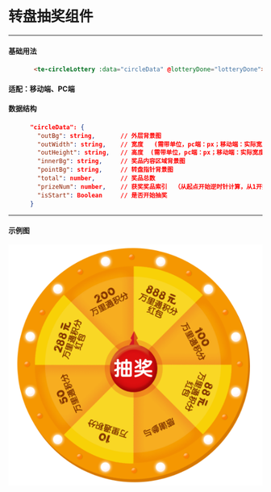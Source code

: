 # 转盘抽奖组件
----
#### 基础用法
``` html
       <te-circleLottery :data="circleData" @lotteryDone="lotteryDone"></te-circleLottery> // 事件会将抽奖结束的状态返回
```
#### 适配：移动端、PC端
#### 数据结构
``` json 
      "circleData": {
        "outBg": string,       // 外层背景图
        "outWidth": string,    // 宽度   (需带单位，pc端：px；移动端：实际宽度/32rem)
        "outHeight": string,   // 高度  (需带单位，pc端：px；移动端：实际宽度/32rem)
        "innerBg": string,     // 奖品内容区域背景图
        "pointBg": string,     // 转盘指针背景图
        "total": number,       // 奖品总数
        "prizeNum": number,    // 获奖奖品索引  （从起点开始逆时针计算，从1开始）
        "isStart": Boolean     // 是否开始抽奖
      }
```
----
#### 示例图
![示例图](images/circleLottery.png)
